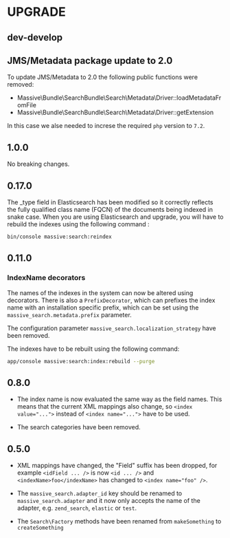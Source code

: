 # UPGRADE

## dev-develop

## JMS/Metadata package update to 2.0

To update JMS/Metadata to 2.0 the following public functions were removed:

 - Massive\Bundle\SearchBundle\Search\Metadata\Driver::loadMetadataFromFile
 - Massive\Bundle\SearchBundle\Search\Metadata\Driver::getExtension

In this case we alse needed to increse the required `php` version to `7.2`.

## 1.0.0

No breaking changes.

## 0.17.0

The _type field in Elasticsearch has been modified so it correctly reflects the fully qualified
class name (FQCN) of the documents being indexed in snake case. When you are using Elasticsearch
and upgrade, you will have to rebuild the indexes using the following command :

```bash
bin/console massive:search:reindex
```

## 0.11.0

### IndexName decorators

The names of the indexes in the system can now be altered using decorators. There
is also a `PrefixDecorator`, which can prefixes the index name with an installation
specific prefix, which can be set using the `massive_search.metadata.prefix`
parameter.

The configuration parameter `massive_search.localization_strategy` have been removed.

The indexes have to be rebuilt using the following command:

```bash
app/console massive:search:index:rebuild --purge
```

## 0.8.0

- The index name is now evaluated the same way as the field names. This means
  that the current XML mappings also change, so ``<index value="...">`` instead
  of ``<index name="...">`` have to be used.

- The search categories have been removed.

## 0.5.0

- XML mappings have changed, the "Field" suffix has been dropped, for example
  ``<idField ... />`` is now ``<id ... />`` and ``<indexName>foo</indexName>``
  has changed to ``<index name="foo" />``.

- The `massive_search.adapter_id` key should be renamed to
  `massive_search.adapter` and it now only accepts the name of the adapter,
  e.g. `zend_search`, `elastic` or `test`.

- The `Search\Factory` methods have been renamed from `makeSomething` to
  `createSomething`
